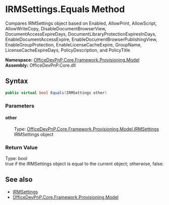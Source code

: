 # IRMSettings.Equals Method  
 Compares IRMSettings object based on Enabled, AllowPrint, AllowScript, AllowWriteCopy, DisableDocumentBrowserView, DocumentAccessExpireDays, DocumentLibraryProtectionExpiresInDays, EnableDocumentAccessExpire, EnableDocumentBrowserPublishingView, EnableGroupProtection, EnableLicenseCacheExpire, GroupName, LicenseCacheExpireDays, PolicyDescription, and PolicyTitle   

**Namespace:** [OfficeDevPnP.Core.Framework.Provisioning.Model](OfficeDevPnP.Core.Framework.Provisioning.Model.md)  
**Assembly:** OfficeDevPnP.Core.dll  
## Syntax
```C#
public virtual bool Equals(IRMSettings other)
```
### Parameters
#### other  
&emsp;&emsp;Type: [OfficeDevPnP.Core.Framework.Provisioning.Model.IRMSettings](OfficeDevPnP.Core.Framework.Provisioning.Model.IRMSettings.md)  
&emsp;&emsp;IRMSettings object  

  

### Return Value
Type: bool  
true if the IRMSettings object is equal to the current object; otherwise, false.  


## See also
- [IRMSettings](OfficeDevPnP.Core.Framework.Provisioning.Model.IRMSettings.md) 
- [OfficeDevPnP.Core.Framework.Provisioning.Model](OfficeDevPnP.Core.Framework.Provisioning.Model.md) 
